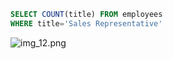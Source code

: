 ```sql
SELECT COUNT(title) FROM employees
WHERE title='Sales Representative'

```


![img_12.png](img_12.png)